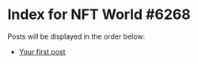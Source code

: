 # Index for NFT World #6268
Posts will be displayed in the order below:

- [Your first post](./001-first.md)

